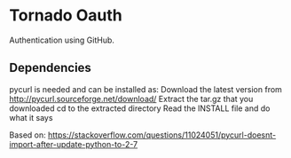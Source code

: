 # Tornado Oauth
Authentication using GitHub.

## Dependencies
pycurl is needed and can be installed as:
    Download the latest version from http://pycurl.sourceforge.net/download/
    Extract the tar.gz that you downloaded
    cd to the extracted directory
    Read the INSTALL file and do what it says

Based on: https://stackoverflow.com/questions/11024051/pycurl-doesnt-import-after-update-python-to-2-7

